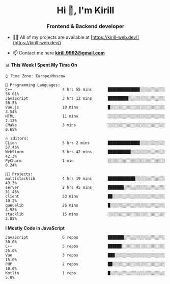 <h1 align="center">Hi 👋, I'm Kirill</h1>
<h3 align="center">Frontend & Backend developer</h3>

- 👨‍💻 All of my projects are available at [https://kirill-web.dev/](https://kirill-web.dev/)

- 📫 Contact me here **kirill.9992@gmail.com**











<!--START_SECTION:waka-->
📊 **This Week I Spent My Time On** 

```text
⌚︎ Time Zone: Europe/Moscow

💬 Programming Languages: 
C++                      4 hrs 55 mins       ██████████████░░░░░░░░░░░   56.01% 
JavaScript               3 hrs 12 mins       █████████░░░░░░░░░░░░░░░░   36.5% 
Vue.js                   18 mins             █░░░░░░░░░░░░░░░░░░░░░░░░   3.54% 
HTML                     11 mins             ░░░░░░░░░░░░░░░░░░░░░░░░░   2.13% 
CMake                    3 mins              ░░░░░░░░░░░░░░░░░░░░░░░░░   0.65%

🔥 Editors: 
CLion                    5 hrs 2 mins        ██████████████░░░░░░░░░░░   57.46% 
WebStorm                 3 hrs 42 mins       ██████████░░░░░░░░░░░░░░░   42.3% 
PyCharm                  1 min               ░░░░░░░░░░░░░░░░░░░░░░░░░   0.24%

🐱‍💻 Projects: 
multistacklib            4 hrs 19 mins       ████████████░░░░░░░░░░░░░   49.3% 
server                   2 hrs 45 mins       ███████░░░░░░░░░░░░░░░░░░   31.46% 
client                   53 mins             ██░░░░░░░░░░░░░░░░░░░░░░░   10.2% 
queuelib                 26 mins             █░░░░░░░░░░░░░░░░░░░░░░░░   4.98% 
stacklib                 15 mins             ░░░░░░░░░░░░░░░░░░░░░░░░░   2.85%

```

**I Mostly Code in JavaScript** 

```text
JavaScript               6 repos             ███████░░░░░░░░░░░░░░░░░░   30.0% 
C++                      5 repos             ██████░░░░░░░░░░░░░░░░░░░   25.0% 
Vue                      3 repos             ███░░░░░░░░░░░░░░░░░░░░░░   15.0% 
PHP                      2 repos             ██░░░░░░░░░░░░░░░░░░░░░░░   10.0% 
Kotlin                   1 repo              █░░░░░░░░░░░░░░░░░░░░░░░░   5.0%

```



<!--END_SECTION:waka-->
